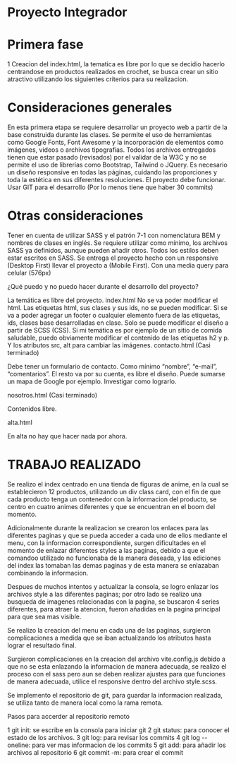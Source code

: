# Proyecto Integrador

# Primera fase

1 Creacion del index.html, la tematica es libre por lo que se decidio hacerlo centrandose en productos realizados en crochet, se busca crear un sitio atractivo utilizando los siguientes criterios para su realizacion.

# Consideraciones generales

En esta primera etapa se requiere desarrollar un proyecto web a partir de la base construida durante las clases. Se permite el uso de herramientas como Google Fonts, Font Awesome y la incorporación de elementos como imágenes, videos o archivos tipografías. Todos los archivos entregados tienen que estar pasado (revisados) por el validar de la W3C y no se permite el uso de librerías como Bootstrap, Tailwind o JQuery. Es necesario un diseño responsive en todas las páginas, cuidando las proporciones y toda la estética en sus diferentes resoluciones. El proyecto debe funcionar. Usar GIT para el desarrollo (Por lo menos tiene que haber 30 commits)

# Otras consideraciones

Tener en cuenta de utilizar SASS y el patrón 7-1 con nomenclatura BEM y nombres de clases en inglés. Se requiere utilizar como mínimo, los archivos SASS ya definidos, aunque pueden añadir otros. Todos los estilos deben estar escritos en SASS. Se entrega el proyecto hecho con un responsive (Desktop First) llevar el proyecto a (Mobile First). Con una media query para celular (576px)

¿Qué puedo y no puedo hacer durante el desarrollo del proyecto?

La temática es libre del proyecto.
index.html
No se va poder modificar el html. Las etiquetas html, sus clases y sus ids, no se pueden modificar. Si se va a poder agregar un footer o cualquier elemento fuera de las etiquetas, ids, clases base desarrolladas en clase. Solo se puede modificar el diseño a partir de SCSS (CSS). 
Si mi temática es por ejemplo de un sitio de comida saludable, puedo obviamente modificar el contenido de las etiquetas h2 y p. Y los atributos src, alt para cambiar las imágenes. 
contacto.html (Casi terminado)

Debe tener un formulario de contacto. Como mínimo “nombre”, “e-mail”, “comentarios”. El resto va por su cuenta, es libre el diseño. Puede sumarse un mapa de Google por ejemplo. Investigar como lograrlo.

nosotros.html (Casi terminado)

Contenidos libre.

alta.html

En alta no hay que hacer nada por ahora.

# TRABAJO REALIZADO

Se realizo el index centrado en una tienda de figuras de anime, en la cual se establecieron 12 productos, utilizando un div class card, con el fin de que cada producto tenga un contenedor con la informacion del producto, se centro en cuatro animes diferentes y que se encuentran en el boom del momento.

Adicionalmente durante la realizacion se crearon los enlaces para las diferentes paginas y que se pueda acceder a cada uno de ellos mediante el menu, con la informacion correspondiente, surgen dificultades en el momento de enlazar diferentes styles a las paginas, debido a que el comandoo utilizado no funcionaba de la manera deseada, y las ediciones del index las tomaban las demas paginas y de esta manera se enlazaban combinando la informacion.

Despues de muchos intentos y actualizar la consola, se logro enlazar los archivos style a las diferentes paginas; por otro lado se realizo una busqueda de imagenes relacionadas con la pagina, se buscaron 4 series diferentes, para atraer la atencion, fueron añadidas en la pagina principal para que sea mas visible.

Se realizo la creacion del menu en cada una de las paginas, surgieron complicaciones a medida que se iban actualizando los atributos hasta lograr el resultado final.

Surgieron complicaciones en la creacion del archivo vite.config.js debido a que no se esta enlazando la informacion de manera adecuada, se realizo el proceso con el sass pero aun se deben realizar ajustes para que funciones de manera adecuada, utilice el responsive dentro del archivo style.scss.

Se implemento el repositorio de git, para guardar la informacion realizada, se utiliza tanto de manera local como la rama remota.

Pasos para accerder al repositorio remoto

1 git init: se escribe en la consola para iniciar git
2 git status: para conocer el estado de los archivos.
3 git log: para revisar los commits
4 git log --oneline: para ver mas informacion de los commits
5 git add: para añadir los archivos al repositorio
6 git commit -m: para crear el commit



